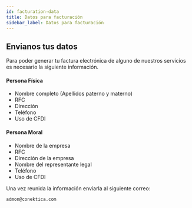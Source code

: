 ```yaml
---
id: facturation-data
title: Datos para facturación
sidebar_label: Datos para facturación
---
```


## Envianos tus datos

Para poder generar tu factura electrónica de alguno de nuestros servicios es necesario la siguiente información.

#### Persona Física

-   Nombre completo (Apellidos paterno y materno)
-   RFC
-   Dirección
-   Teléfono
-   Uso de CFDI

#### Persona Moral

-   Nombre de la empresa
-   RFC
-   Dirección de la empresa
-   Nombre del representante legal
-   Teléfono
-   Uso de CFDI

Una vez reunida la información enviarla al siguiente correo:

```{r}
admon@conektica.com
```

